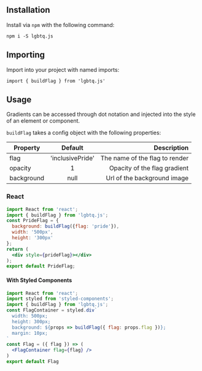 ## Installation

Install via `npm` with the following command: 

```
npm i -S lgbtq.js
```

## Importing

Import into your project with named imports:

```
import { buildFlag } from 'lgbtq.js'
```

## Usage

Gradients can be accessed through dot notation and injected into the style of an element or component.

`buildFlag` takes a config object with the following properties:

| Property        | Default           | Description  |
| ------------- |:-------------:| -----:|
| flag     | 'inclusivePride' | The name of the flag to render |
| opacity      | 1      |   Opacity of the flag gradient |
| background | null      | Url of the background image |

### React

```jsx
import React from 'react';
import { buildFlag } from 'lgbtq.js';
const PrideFlag = {
  background: buildFlag({flag: 'pride'}),
  width: '500px',
  height: '300px'
};
return (
  <div style={prideFlag}></div>
);
export default PrideFlag;
```

#### With Styled Components

```jsx
import React from 'react';
import styled from 'styled-components';
import { buildFlag } from 'lgbtq.js';
const FlagContainer = styled.div`
  width: 500px;
  height: 300px;
  background: ${props => buildFlag({ flag: props.flag })};
  margin: 10px;
`
const Flag = ({ flag }) => (
  <FlagContainer flag={flag} />
)
export default Flag
```


